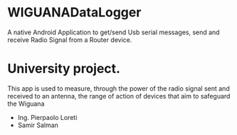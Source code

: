# WIGUANADataLogger

A native Android Application to get/send Usb serial messages, send and receive Radio Signal from a Router device.

# University project.

This app is used to measure, through the power of the radio signal sent and received to an antenna, the range of action of devices that aim to safeguard the Wiguana


<ul>
  <li>Ing. Pierpaolo Loreti</li>
  <li>Samir Salman</li>
</ul>
